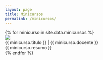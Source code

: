 ```yaml
---
layout: page
title: Minicursos
permalink: /minicursos/
---
```


<section class="atividades">
    {% for minicurso in site.data.minicursos %}
    <div class="atividade row">
        <div class="atividade-foto col-md-3 col-12">
            <img src="{{ site.baseurl }}/img/docentes/{{ minicurso.id_docente }}.jpg">
        </div>
        <div class="atividade-infos col-md-9 col-12">
            <div class="atividade-titulo">
                {{ minicurso.titulo }} | {{ minicurso.docente }}
            </div>
            <div class="atividade-resumo">
                <span>
                    {{ minicurso.resumo }}
                </span>
            </div>
        </div>
    </div>
    {% endfor %}
</section>